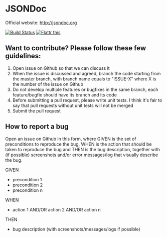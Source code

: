 # JSONDoc
Official website: http://jsondoc.org

[![Build Status](https://travis-ci.org/fabiomaffioletti/jsondoc.svg?branch=master)](https://travis-ci.org/fabiomaffioletti/jsondoc) <a href="https://flattr.com/submit/auto?user_id=fabiomaffioletti&url=https%3A%2F%2Fgithub.com%2Ffabiomaffioletti%2Fjsondoc%2F" target="_blank"><img src="http://api.flattr.com/button/flattr-badge-large.png" alt="Flattr this" title="Flattr this" border="0"></a>

## Want to contribute? Please follow these few guidelines:

1. Open issue on Github so that we can discuss it
2. When the issue is discussed and agreed, branch the code starting from the master branch, with branch name equals to "ISSUE-X" where X is the number of the issue on Github
3. Do not develop multiple features or bugfixes in the same branch, each feature/bugfix should have its branch and its code
4. Before submitting a pull request, please write unit tests. I think it's fair to say that pull requests without unit tests will not be merged
5. Submit the pull request

## How to report a bug
Open an issue on Github in this form, where GIVEN is the set of preconditions to reproduce the bug, WHEN is the action that should be taken to reproduce the bug and THEN is the bug description, together with (if possible) screenshots and/or error messages/log that visually describe the bug.

GIVEN
* precondition 1
* precondition 2
* precondition n

WHEN
* action 1 AND/OR action 2 AND/OR action n

THEN
* bug description (with screenshots/messages/logs if possible)
